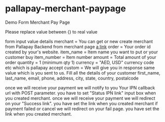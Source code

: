 # pallapay-merchant-paypage
Demo Form Merchant Pay Page

Please replace value between {} to real value

form input value details
merchant = You can get or new create merchant from Pallapay Backend from merchant page  [a link](https://www.pallapay.com/account/merchants) 
order = Your order id created by your's website.
item_name = Item name you want to put or your customer buy
item_number = Item number
amount = Total amount of your order
quantity = 1 (minimum qty 1)
currency = "AED, USD" currency code etc which is pallapay accept
custom = We will give you in response same value which is you sent to us.
Fill all the details of your customer 
first_name, last_name, email, phone, address, city, state, country, postalcode


once we will receive your payment we will notify to you Your IPN callback url with POST parameter. you have to set "Status IPN link" input box when you created merchant. 
once we will receive your payment we will redirect on your "Success link". you have set the link when you created merchant
if payment failed or cancel we will redirect on your fail page. you have set the link when you created merchant.